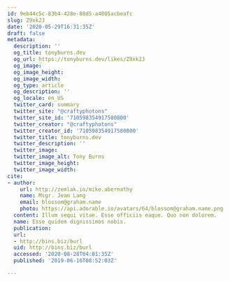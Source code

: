 ```yaml
---
id: 9eb44c5c-83b4-428e-88d5-a4005acbeafc
slug: Z9xk2J
date: '2020-05-29T16:31:35Z'
draft: false
metadata:
  description: ''
  og_title: tonyburns.dev
  og_url: https://tonyburns.dev/likes/Z9xk2J
  og_image: 
  og_image_height: 
  og_image_width: 
  og_type: article
  og_description: ''
  og_locale: en_US
  twitter_card: summary
  twitter_site: "@craftyphotons"
  twitter_site_id: '710598354917580800'
  twitter_creator: "@craftyphotons"
  twitter_creator_id: '710598354917580800'
  twitter_title: tonyburns.dev
  twitter_description: ''
  twitter_image: 
  twitter_image_alt: Tony Burns
  twitter_image_height: 
  twitter_image_width: 
cite:
- author:
    url: http://zemlak.io/mike.abernathy
    name: Msgr. Jean Lang
    email: blossom@graham.name
    photo: https://api.adorable.io/avatars/64/blossom@graham.name.png
  content: Illum sequi vitae. Esse officiis eaque. Quo non dolorem.
  name: Esse quidem dignissimos nobis.
  publication: 
  url:
  - http://bins.biz/burl
  uid: http://bins.biz/burl
  accessed: '2020-08-28T04:01:35Z'
  published: '2019-06-16T08:52:03Z'

---
```



